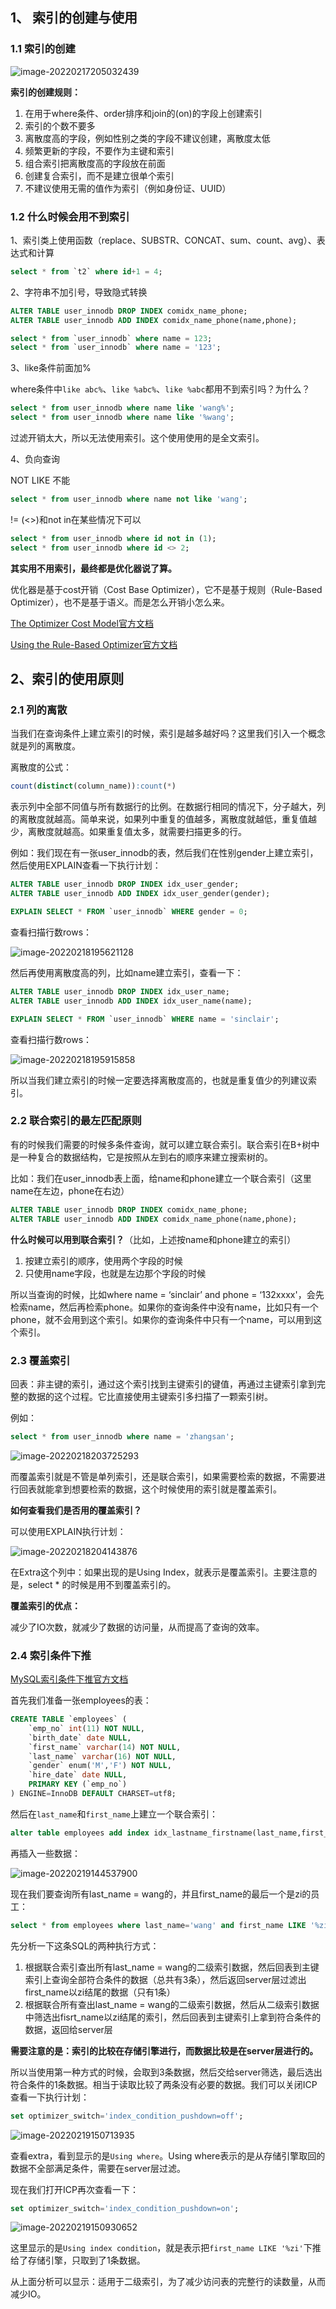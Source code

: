 ## 1、 索引的创建与使用

### 1.1 索引的创建

![image-20220217205032439](image/image-20220217205032439.png)



**索引的创建规则：**

1. 在用于where条件、order排序和join的(on)的字段上创建索引
2. 索引的个数不要多
3. 离散度高的字段，例如性别之类的字段不建议创建，离散度太低
4. 频繁更新的字段，不要作为主键和索引
5. 组合索引把离散度高的字段放在前面
6. 创建复合索引，而不是建立很单个索引
7. 不建议使用无需的值作为索引（例如身份证、UUID）



### 1.2 什么时候会用不到索引

1、索引类上使用函数（replace、SUBSTR、CONCAT、sum、count、avg）、表达式和计算

```sql
select * from `t2` where id+1 = 4;
```



2、字符串不加引号，导致隐式转换

```sql
ALTER TABLE user_innodb DROP INDEX comidx_name_phone;
ALTER TABLE user_innodb ADD INDEX comidx_name_phone(name,phone);

select * from `user_innodb` where name = 123;
select * from `user_innodb` where name = '123';
```



3、like条件前面加%

where条件中`like abc%`、`like %abc%`、`like %abc`都用不到索引吗？为什么？

```sql
select * from user_innodb where name like 'wang%';
select * from user_innodb where name like '%wang';
```

过滤开销太大，所以无法使用索引。这个使用使用的是全文索引。



4、负向查询

NOT LIKE 不能

```sql
select * from user_innodb where name not like 'wang';
```



!= (<>)和not in在某些情况下可以

```sql
select * from user_innodb where id not in (1);
select * from user_innodb where id <> 2;
```



**其实用不用索引，最终都是优化器说了算。**

优化器是基于cost开销（Cost Base Optimizer），它不是基于规则（Rule-Based Optimizer），也不是基于语义。而是怎么开销小怎么来。

[The Optimizer Cost Model官方文档](https://dev.mysql.com/doc/refman/5.7/en/cost-model.html)

[Using the Rule-Based Optimizer官方文档](https://docs.oracle.com/cd/B10501_01/server.920/a96533/rbo.htm)





## 2、索引的使用原则

### 2.1 列的离散

当我们在查询条件上建立索引的时候，索引是越多越好吗？这里我们引入一个概念就是列的离散度。

离散度的公式：

```sql
count(distinct(column_name)):count(*)
```

表示列中全部不同值与所有数据行的比例。在数据行相同的情况下，分子越大，列的离散度就越高。简单来说，如果列中重复的值越多，离散度就越低，重复值越少，离散度就越高。如果重复值太多，就需要扫描更多的行。



例如：我们现在有一张user_innodb的表，然后我们在性别gender上建立索引，然后使用EXPLAIN查看一下执行计划：

```sql
ALTER TABLE user_innodb DROP INDEX idx_user_gender;
ALTER TABLE user_innodb ADD INDEX idx_user_gender(gender);

EXPLAIN SELECT * FROM `user_innodb` WHERE gender = 0;
```



查看扫描行数rows：

![image-20220218195621128](image/image-20220218195621128.png)



然后再使用离散度高的列，比如name建立索引，查看一下：

```sql
ALTER TABLE user_innodb DROP INDEX idx_user_name;
ALTER TABLE user_innodb ADD INDEX idx_user_name(name);

EXPLAIN SELECT * FROM `user_innodb` WHERE name = 'sinclair';
```



查看扫描行数rows：

![image-20220218195915858](image/image-20220218195915858.png)



所以当我们建立索引的时候一定要选择离散度高的，也就是重复值少的列建议索引。



### 2.2 联合索引的最左匹配原则

有的时候我们需要的时候多条件查询，就可以建立联合索引。联合索引在B+树中是一种复合的数据结构，它是按照从左到右的顺序来建立搜索树的。



比如：我们在user_innodb表上面，给name和phone建立一个联合索引（这里name在左边，phone在右边）

```sql
ALTER TABLE user_innodb DROP INDEX comidx_name_phone;
ALTER TABLE user_innodb ADD INDEX comidx_name_phone(name,phone);
```



**什么时候可以用到联合索引？**（比如，上述按name和phone建立的索引）

1. 按建立索引的顺序，使用两个字段的时候
2. 只使用name字段，也就是左边那个字段的时候



所以当查询的时候，比如where name = ‘sinclair’ and phone = ‘132xxxx'，会先检索name，然后再检索phone。如果你的查询条件中没有name，比如只有一个phone，就不会用到这个索引。如果你的查询条件中只有一个name，可以用到这个索引。



### 2.3 覆盖索引

回表：非主键的索引，通过这个索引找到主键索引的键值，再通过主键索引拿到完整的数据的这个过程。它比直接使用主键索引多扫描了一颗索引树。



例如：

```sql
select * from user_innodb where name = 'zhangsan';
```



![image-20220218203725293](image/image-20220218203725293.png)

而覆盖索引就是不管是单列索引，还是联合索引，如果需要检索的数据，不需要进行回表就能拿到想要检索的数据，这个时候使用的索引就是覆盖索引。



**如何查看我们是否用的覆盖索引？**

可以使用EXPLAIN执行计划：

![image-20220218204143876](image/image-20220218204143876.png)

在Extra这个列中：如果出现的是Using Index，就表示是覆盖索引。主要注意的是，select * 的时候是用不到覆盖索引的。



**覆盖索引的优点：**

减少了IO次数，就减少了数据的访问量，从而提高了查询的效率。



### 2.4 索引条件下推

[MySQL索引条件下推官方文档](https://dev.mysql.com/doc/refman/5.7/en/index-condition-pushdown-optimization.html)

首先我们准备一张employees的表：

```sql
CREATE TABLE `employees` ( 
	`emp_no` int(11) NOT NULL, 
	`birth_date` date NULL,
	`first_name` varchar(14) NOT NULL,
	`last_name` varchar(16) NOT NULL, 
	`gender` enum('M','F') NOT NULL, 
	`hire_date` date NULL,
	PRIMARY KEY (`emp_no`)
) ENGINE=InnoDB DEFAULT CHARSET=utf8;
```



然后在`last_name`和`first_name`上建立一个联合索引：

```sql
alter table employees add index idx_lastname_firstname(last_name,first_name);
```



再插入一些数据：

![image-20220219144537900](image/image-20220219144537900.png)



现在我们要查询所有last_name = wang的，并且first_name的最后一个是zi的员工：

```sql
select * from employees where last_name='wang' and first_name LIKE '%zi';
```



先分析一下这条SQL的两种执行方式：

1. 根据联合索引查出所有last_name = wang的二级索引数据，然后回表到主键索引上查询全部符合条件的数据（总共有3条），然后返回server层过滤出first_name以zi结尾的数据（只有1条）
2. 根据联合所有查出last_name = wang的二级索引数据，然后从二级索引数据中筛选出fisrt_name以zi结尾的索引，然后回表到主键索引上拿到符合条件的数据，返回给server层



**需要注意的是：索引的比较在存储引擎进行，而数据比较是在server层进行的。**



所以当使用第一种方式的时候，会取到3条数据，然后交给server筛选，最后选出符合条件的1条数据。相当于读取比较了两条没有必要的数据。我们可以关闭ICP查看一下执行计划：

```sql
set optimizer_switch='index_condition_pushdown=off';
```

![image-20220219150713935](image/image-20220219150713935.png)



查看extra，看到显示的是`Using where`。Using where表示的是从存储引擎取回的数据不全部满足条件，需要在server层过滤。



现在我们打开ICP再次查看一下：

```sql
set optimizer_switch='index_condition_pushdown=on';
```

![image-20220219150930652](image/image-20220219150930652.png)



这里显示的是`Using index condition`，就是表示把`first_name LIKE '%zi'`下推给了存储引擎，只取到了1条数据。



从上面分析可以显示：适用于二级索引，为了减少访问表的完整行的读数量，从而 减少IO。



